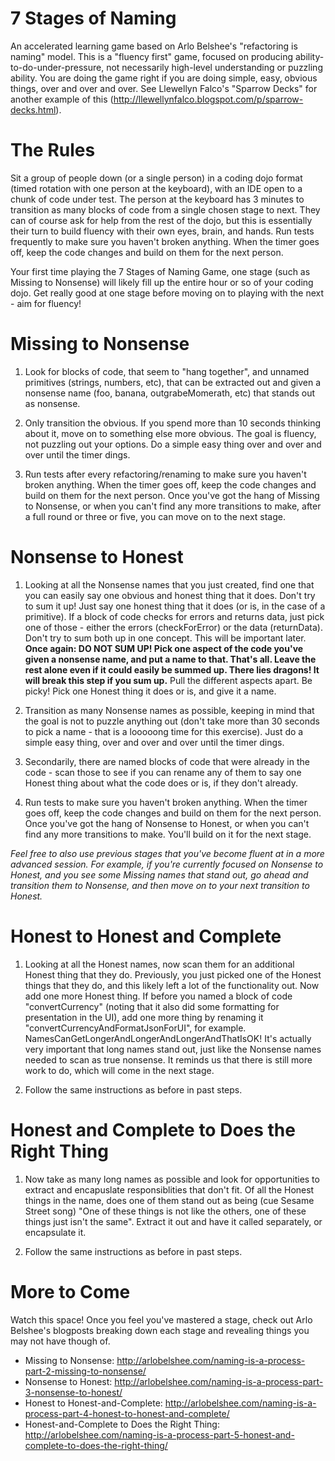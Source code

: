 # 7 Stages of Naming
An accelerated learning game based on Arlo Belshee's "refactoring is naming" model. This is a "fluency first" game, focused on producing ability-to-do-under-pressure, not necessarily high-level understanding or puzzling ability. You are doing the game right if you are doing simple, easy, obvious things, over and over and over. See Llewellyn Falco's "Sparrow Decks" for another example of this (http://llewellynfalco.blogspot.com/p/sparrow-decks.html).

# The Rules

Sit a group of people down (or a single person) in a coding dojo format (timed rotation with one person at the keyboard), with an IDE open to a chunk of code under test. The person at the keyboard has 3 minutes to transition as many blocks of code from a single chosen stage to next. They can of course ask for help from the rest of the dojo, but this is essentially their turn to build fluency with their own eyes, brain, and hands. Run tests frequently to make sure you haven't broken anything. When the timer goes off, keep the code changes and build on them for the next person.

Your first time playing the 7 Stages of Naming Game, one stage (such as Missing to Nonsense) will likely fill up the entire hour or so of your coding dojo. Get really good at one stage before moving on to playing with the next - aim for fluency!

# Missing to Nonsense

1. Look for blocks of code, that seem to "hang together", and unnamed primitives (strings, numbers, etc), that can be extracted out and given a nonsense name (foo, banana, outgrabeMomerath, etc) that stands out as nonsense. 

2. Only transition the obvious. If you spend more than 10 seconds thinking about it, move on to something else more obvious. The goal is fluency, not puzzling out your options. Do a simple easy thing over and over and over until the timer dings.

3. Run tests after every refactoring/renaming to make sure you haven't broken anything. When the timer goes off, keep the code changes and build on them for the next person. Once you've got the hang of Missing to Nonsense, or when you can't find any more transitions to make, after a full round or three or five, you can move on to the next stage.

# Nonsense to Honest

1. Looking at all the Nonsense names that you just created, find one that you can easily say one obvious and honest thing that it does. Don't try to sum it up! Just say one honest thing that it does (or is, in the case of a primitive). If a block of code checks for errors and returns data, just pick one of those - either the errors (checkForError) or the data (returnData). Don't try to sum both up in one concept. This will be important later. **Once again: DO NOT SUM UP! Pick one aspect of the code you've given a nonsense name, and put a name to that. That's all. Leave the rest alone even if it could easily be summed up. There lies dragons! It will break this step if you sum up.** Pull the different aspects apart. Be picky! Pick one Honest thing it does or is, and give it a name.

2. Transition as many Nonsense names as possible, keeping in mind that the goal is not to puzzle anything out (don't take more than 30 seconds to pick a name - that is a looooong time for this exercise). Just do a simple easy thing, over and over and over until the timer dings.

3. Secondarily, there are named blocks of code that were already in the code - scan those to see if you can rename any of them to say one Honest thing about what the code does or is, if they don't already.

4. Run tests to make sure you haven't broken anything. When the timer goes off, keep the code changes and build on them for the next person. Once you've got the hang of Nonsense to Honest, or when you can't find any more transitions to make. You'll build on it for the next stage.

*Feel free to also use previous stages that you've become fluent at in a more advanced session. For example, if you're currently focused on Nonsense to Honest, and you see some Missing names that stand out, go ahead and transition them to Nonsense, and then move on to your next transition to Honest.*


# Honest to Honest and Complete

1. Looking at all the Honest names, now scan them for an additional Honest thing that they do. Previously, you just picked one of the Honest things that they do, and this likely left a lot of the functionality out. Now add one more Honest thing. If before you named a block of code "convertCurrency" (noting that it also did some formatting for presentation in the UI), add one more thing by renaming it "convertCurrencyAndFormatJsonForUI", for example. NamesCanGetLongerAndLongerAndLongerAndThatIsOK! It's actually very important that long names stand out, just like the Nonsense names needed to scan as true nonsense. It reminds us that there is still more work to do, which will come in the next stage.

2. Follow the same instructions as before in past steps.

# Honest and Complete to Does the Right Thing

1. Now take as many long names as possible and look for opportunities to extract and encapuslate responsiblities that don't fit. Of all the Honest things in the name, does one of them stand out as being (cue Sesame Street song) "One of these things is not like the others, one of these things just isn't the same". Extract it out and have it called separately, or encapsulate it.

2. Follow the same instructions as before in past steps.

# More to Come

Watch this space! Once you feel you've mastered a stage, check out Arlo Belshee's blogposts breaking down each stage and revealing things you may not have though of.

* Missing to Nonsense: http://arlobelshee.com/naming-is-a-process-part-2-missing-to-nonsense/
* Nonsense to Honest: http://arlobelshee.com/naming-is-a-process-part-3-nonsense-to-honest/
* Honest to Honest-and-Complete: http://arlobelshee.com/naming-is-a-process-part-4-honest-to-honest-and-complete/
* Honest-and-Complete to Does the Right Thing: http://arlobelshee.com/naming-is-a-process-part-5-honest-and-complete-to-does-the-right-thing/


